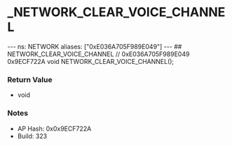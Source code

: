 # _NETWORK_CLEAR_VOICE_CHANNEL

--- ns: NETWORK aliases: ["0xE036A705F989E049"] --- ## NETWORK_CLEAR_VOICE_CHANNEL  // 0xE036A705F989E049 0x9ECF722A void NETWORK_CLEAR_VOICE_CHANNEL();

### Return Value
* void

### Notes
* AP Hash: 0x0x9ECF722A
* Build: 323

